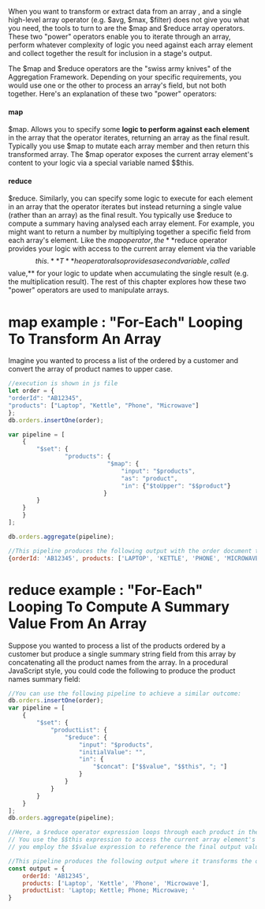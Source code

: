 When you want to transform or extract data from an array , and a single high-level array operator (e.g. $avg, $max, $filter) does not give you what you need, the tools to turn to are the $map and $reduce array operators. 
These two "power" operators enable you to iterate through an array, perform whatever complexity of logic you need against each array element and collect together the result for inclusion in a stage's output.

The $map and $reduce operators are the "swiss army knives" of the Aggregation Framework. 
Depending on your specific requirements, you would use one or the other to process an array's field, but not both together. Here's an explanation of these two "power" operators:

#### map
$map. Allows you to specify some **logic to perform against each element** in the array that the operator iterates, returning an array as the final result. 
Typically you use $map to mutate each array member and then return this transformed array. The $map operator exposes the current array element's content to your logic 
via a special variable named $$this.
#### reduce
$reduce. Similarly, you can specify some logic to execute for each element in an array that the operator iterates but instead returning a single value (rather than an array) as the final result. 
You typically use $reduce to compute a summary having analysed each array element. 
For example, you might want to return a number by multiplying together a specific field from each array's element.
Like the $map operator, the **$reduce operator provides your logic with access to the current array element via the variable $$this.** 
T**he operator also provides a second variable, called $$value,** for your logic to update when accumulating the single result (e.g. the multiplication result).
The rest of this chapter explores how these two "power" operators are used to manipulate arrays.

# map example : "For-Each" Looping To Transform An Array
Imagine you wanted to process a list of the ordered by a customer and convert the array of product names to upper case. 

```js
//execution is shown in js file
let order = {
"orderId": "AB12345",
"products": ["Laptop", "Kettle", "Phone", "Microwave"]
};
db.orders.insertOne(order);

var pipeline = [
    {
        "$set": {
                "products": {
                            "$map": {
                                "input": "$products",
                                "as": "product",
                                "in": {"$toUpper": "$$product"}
                           }
        }
    }
    }
];

db.orders.aggregate(pipeline);

//This pipeline produces the following output with the order document transformed to:
{orderId: 'AB12345', products: ['LAPTOP', 'KETTLE', 'PHONE', 'MICROWAVE']}
```


# reduce example : "For-Each" Looping To Compute A Summary Value From An Array
Suppose you wanted to process a list of the products ordered by a customer but produce a single summary string field from this array by concatenating all the product names from the array. 
In a procedural JavaScript style, you could code the following to produce the product names summary field:

```js
//You can use the following pipeline to achieve a similar outcome:
db.orders.insertOne(order);
var pipeline = [
    {
        "$set": {
            "productList": {
                "$reduce": {
                    "input": "$products",
                    "initialValue": "",
                    "in": {
                        "$concat": ["$$value", "$$this", "; "]
                    }
                }
            }
        }
    }
];
db.orders.aggregate(pipeline);

//Here, a $reduce operator expression loops through each product in the input array and concatenates each product’s name into an accumulating string. 
// You use the $$this expression to access the current array element's value during each iteration. For each iteration, 
// you employ the $$value expression to reference the final output value, to which you append the current product string (+ delimiter).

//This pipeline produces the following output where it transforms the order document to:
const output = {
    orderId: 'AB12345',
    products: ['Laptop', 'Kettle', 'Phone', 'Microwave'],
    productList: 'Laptop; Kettle; Phone; Microwave; '
}

```
